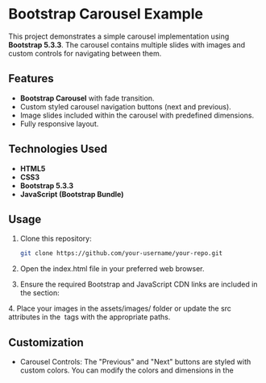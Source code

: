 # Bootstrap Carousel Example

This project demonstrates a simple carousel implementation using **Bootstrap 5.3.3**. The carousel contains multiple slides with images and custom controls for navigating between them.

## Features

- **Bootstrap Carousel** with fade transition.
- Custom styled carousel navigation buttons (next and previous).
- Image slides included within the carousel with predefined dimensions.
- Fully responsive layout.

## Technologies Used

- **HTML5**
- **CSS3**
- **Bootstrap 5.3.3**
- **JavaScript (Bootstrap Bundle)**

## Usage

1. Clone this repository:
   ```bash
   git clone https://github.com/your-username/your-repo.git
2. Open the index.html file in your preferred web browser.

3. Ensure the required Bootstrap and JavaScript CDN links are included in the <head> section:
<link href="https://cdn.jsdelivr.net/npm/bootstrap@5.3.3/dist/css/bootstrap.min.css" rel="stylesheet">
<script src="https://cdn.jsdelivr.net/npm/bootstrap@5.3.3/dist/js/bootstrap.bundle.min.js"></script>
4. Place your images in the assets/images/ folder or update the src attributes in the <img> tags with the appropriate paths.

## Customization
- Carousel Controls: The "Previous" and "Next" buttons are styled with custom colors. You can modify the colors and dimensions in the <style> section of the HTML.
- Image Size: The carousel images are set to 1500px x 500px. Adjust the size in the style attribute of the <img> tag as per your needs.
## How to Use
- Click the Previous or Next buttons to navigate through the carousel slides.
- The carousel will automatically transition between slides with a fade effect.
## Project Structure
        project-root/
        │
        ├── assets/
        │   └── images/
        │       ├── collapse.png
        │       ├── baner.jpeg
        │       └── baner-12.png
        │
        └── index.html

        Preview

## License
This project is open-source and free to use. Feel free to modify and distribute it.

In your repository, make sure to replace `Bithi769845` with the actual path, and if you want to include a preview image, ensure to upload it in the `assets/images/` folder or adjust the path accordingly.

## Contact

For questions or feedback, please reach out to [bithimony01904@gmail.com].

